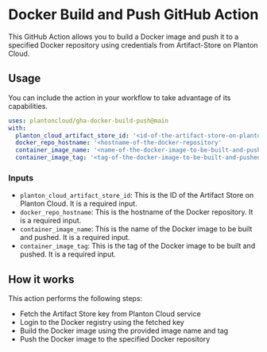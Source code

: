 # Docker Build and Push GitHub Action

This GitHub Action allows you to build a Docker image and push it to a specified Docker repository using credentials from Artifact-Store on Planton Cloud.

## Usage

You can include the action in your workflow to take advantage of its capabilities.

```yaml
uses: plantoncloud/gha-docker-build-push@main
with:
  planton_cloud_artifact_store_id: '<id-of-the-artifact-store-on-planton-cloud>'
  docker_repo_hostname: '<hostname-of-the-docker-repository'
  container_image_name: '<name-of-the-docker-image-to-be-built-and-pushed>'
  container_image_tag: '<tag-of-the-docker-image-to-be-built-and-pushed>'
```

### Inputs

- `planton_cloud_artifact_store_id`: This is the ID of the Artifact Store on Planton Cloud. It is a required input.
- `docker_repo_hostname`: This is the hostname of the Docker repository. It is a required input.
- `container_image_name`: This is the name of the Docker image to be built and pushed. It is a required input.
- `container_image_tag`: This is the tag of the Docker image to be built and pushed. It is a required input.

## How it works

This action performs the following steps:
- Fetch the Artifact Store key from Planton Cloud service
- Login to the Docker registry using the fetched key
- Build the Docker image using the provided image name and tag
- Push the Docker image to the specified Docker repository
